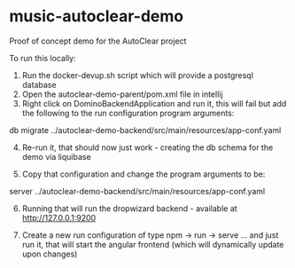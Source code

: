 # music-autoclear-demo
Proof of concept demo for the AutoClear project


To run this locally:

1. Run the docker-devup.sh script which will provide a postgresql database
2. Open the autoclear-demo-parent/pom.xml file in intellij
3. Right click on DominoBackendApplication and run it, this will fail but add the following to the run configuration program arguments:

db migrate ../autoclear-demo-backend/src/main/resources/app-conf.yaml

4. Re-run it, that should now just work - creating the db schema for the demo via liquibase

5. Copy that configuration and change the program arguments to be:

server ../autoclear-demo-backend/src/main/resources/app-conf.yaml

6. Running that will run the dropwizard backend - available at http://127.0.0.1:9200

7. Create a new run configuration of type npm -> run -> serve ... and just run it, that will start the angular frontend (which will dynamically update upon changes)

